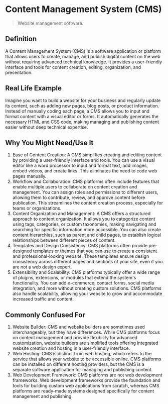 # Content Management System (CMS)

>Website management software.

## Definition

A Content Management System (CMS) is a software application or platform that allows users to create, manage, and publish digital content on the web without requiring advanced technical knowledge. It provides a user-friendly interface and tools for content creation, editing, organization, and presentation.

## Real Life Example

Imagine you want to build a website for your business and regularly update its content, such as adding new pages, blog posts, or product information. Instead of manually coding each page, a CMS allows you to input and format content with a visual editor or forms. It automatically generates the necessary HTML and CSS code, making managing and publishing content easier without deep technical expertise.

## Why You Might Need/Use It

1. Ease of Content Creation: A CMS simplifies creating and editing content by providing a user-friendly interface and tools. You can use a visual editor like a word processor to input and format text, add images, embed videos, and create links. This eliminates the need to code web pages manually.
2. Workflow and Collaboration: CMS platforms often include features that enable multiple users to collaborate on content creation and management. You can assign roles and permissions to different users, allowing them to contribute, review, and approve content before publication. This streamlines the content creation process, especially for teams or organizations.
3. Content Organization and Management: A CMS offers a structured approach to content organization. It allows you to categorize content using tags, categories, or custom taxonomies, making navigating and searching for specific information more accessible. You can also create content hierarchies, such as parent and child pages, to establish logical relationships between different pieces of content.
4. Templates and Design Consistency: CMS platforms often provide pre-designed templates or themes that you can use to create a consistent and professional-looking website. These templates ensure design consistency across different pages and sections of your site, even if you are not a web design expert.
5. Extensibility and Scalability: CMS platforms typically offer a wide range of plugins, extensions, or modules that extend the system's functionality. You can add e-commerce, contact forms, social media integration, and more without creating custom solutions. CMS platforms also handle scalability, allowing your website to grow and accommodate increased traffic and content.

## Commonly Confused For

1. Website Builder: CMS and website builders are sometimes used interchangeably, but they have differences. While CMS platforms focus on content management and provide flexibility for advanced customization, website builders are simplified tools offering integrated website creation and hosting in a user-friendly interface.
2. Web Hosting: CMS is distinct from web hosting, which refers to the service that allows your website to be accessible online. CMS platforms can be installed on different hosting providers, but the CMS is a separate software application for managing and publishing content.
3. Web Development Framework: CMS platforms are not web development frameworks. Web development frameworks provide the foundation and tools for building custom web applications from scratch, whereas CMS platforms are ready-made systems designed specifically for content management and publishing.
